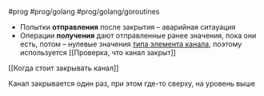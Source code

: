 #prog #prog/golang #prog/golang/goroutines 

- Попытки **отправления** после закрытия – аварийная ситауация
- Операции **получения** дают отправленные ранее значения, пока они есть, потом – нулевые значения [типа элемента канала](Тип%20элементов%20канала.md), поэтому используется [[Проверка, что канал закрыт]]

[[Когда стоит закрывать канал]]

Канал закрывается один раз, при этом где-то сверху, на уровень выше